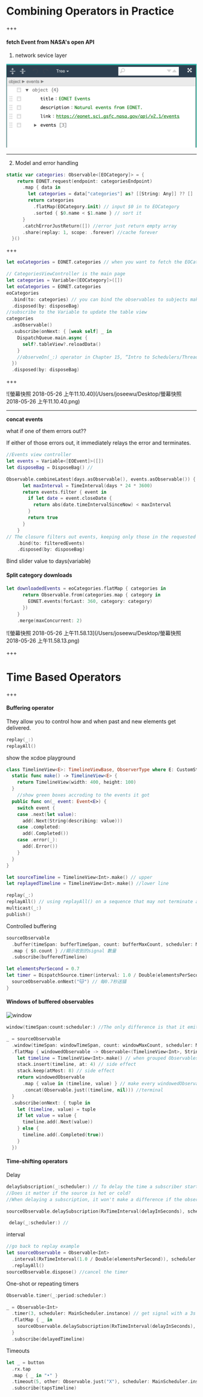 # Combining Operators in Practice

+++

#### fetch Event from NASA's open API

1. network sevice layer

![a](./a.png)

---

2. Model and error handling

```swift
static var categories: Observable<[EOCategory]> = {
    return EONET.request(endpoint: categoriesEndpoint)
      .map { data in
        let categories = data["categories"] as? [[String: Any]] ?? []
        return categories
          .flatMap(EOCategory.init) // input $0 in to EOCategory
          .sorted { $0.name < $1.name } // sort it
      }
      .catchErrorJustReturn([]) //error just return empty array
      .share(replay: 1, scope: .forever) //cache forever
  }()
```

+++

```swift
let eoCategories = EONET.categories // when you want to fetch the EOCategory info
```



```swift
// CategoriesViewController is the main page
let categories = Variable<[EOCategory]>([])
let eoCategories = EONET.categories
eoCategories
  .bind(to: categories) // you can bind the observables to subjects making them as a subscribers 
  .disposed(by: disposeBag)
//subscribe to the Variable to update the table view
categories
  .asObservable()
  .subscribe(onNext: { [weak self] _ in
    DispatchQueue.main.async {
      self?.tableView?.reloadData()
    }
    //observeOn(_:) operator in Chapter 15, “Intro to Schedulers/Threading in Practice”.
  })
  .disposed(by: disposeBag)
```

+++

![螢幕快照 2018-05-26 上午11.10.40](/Users/joseewu/Desktop/螢幕快照 2018-05-26 上午11.10.40.png)



---

**concat events**

what if one of them errors out??

If either of those errors out, it immediately relays the error and terminates. 

```swift
//Events view controller
let events = Variable<[EOEvent]>([])
let disposeBag = DisposeBag() // 
```

```swift
Observable.combineLatest(days.asObservable(), events.asObservable()) { (days, events) -> [EOEvent] in
      let maxInterval = TimeInterval(days * 24 * 3600)
      return events.filter { event in
        if let date = event.closeDate {
          return abs(date.timeIntervalSinceNow) < maxInterval
        }
        return true
      }
    }
// The closure filters out events, keeping only those in the requested days range
    .bind(to: filteredEvents)
    .disposed(by: disposeBag)
```

Bind slider value to days(variable)

#### Split category downloads

```swift
let downloadedEvents = eoCategories.flatMap { categories in
      return Observable.from(categories.map { category in
        EONET.events(forLast: 360, category: category)
      })
    }
    .merge(maxConcurrent: 2)
```

![螢幕快照 2018-05-26 上午11.58.13](/Users/joseewu/Desktop/螢幕快照 2018-05-26 上午11.58.13.png)

+++

# Time Based Operators

+++

#### Buffering operator 

They allow you to control how and when past and new elements get delivered. 

```swift
replay(_:)
replayAll()
```

show the xcdoe playground

```swift
class TimelineView<E>: TimelineViewBase, ObserverType where E: CustomStringConvertible {
  static func make() -> TimelineView<E> {
    return TimelineView(width: 400, height: 100)
  }
    //show green boxes accroding to the events it got
  public func on(_ event: Event<E>) {
    switch event {
    case .next(let value):
      add(.Next(String(describing: value)))
    case .completed:
      add(.Completed())
    case .error(_):
      add(.Error())
    }
  }
}
```

```swift
let sourceTimeline = TimelineView<Int>.make() // upper
let replayedTimeline = TimelineView<Int>.make() //lower line
```

<Demo>

```swift
replay(_:)
replayAll() // using replayAll() on a sequence that may not terminate and may produce a lot of data will quickly clog your memory.
multicast(_:)
publish()
```

Controlled buffering 

```swift
sourceObservable
  .buffer(timeSpan: bufferTimeSpan, count: bufferMaxCount, scheduler: MainScheduler.instance)
  .map { $0.count } //顯示收到的signal 數量
  .subscribe(bufferedTimeline)
```



```swift
let elementsPerSecond = 0.7
let timer = DispatchSource.timer(interval: 1.0 / Double(elementsPerSecond), queue: .main) {
  sourceObservable.onNext("🐱") // 每0.7秒送貓
}
```

<Demo>

#### Windows of buffered observables 

![window](/Users/joseewu/Downloads/window.png)

```swift
window(timeSpan:count:scheduler:) //The only difference is that it emits an Observable of the buffered items, instead of emitting an array.
```

```swift
_ = sourceObservable
  .window(timeSpan: windowTimeSpan, count: windowMaxCount, scheduler: MainScheduler.instance)
  .flatMap { windowedObservable -> Observable<(TimelineView<Int>, String?)> in
    let timeline = TimelineView<Int>.make() // when grouped Observables emited create a new TimelineView
    stack.insert(timeline, at: 4) // side effect 
  	stack.keep(atMost: 8) // side effect 
    return windowedObservable
      .map { value in (timeline, value) } // make every windowedObservable to a (timeline,"🐱" )
      .concat(Observable.just((timeline, nil))) //terminal
  }
  .subscribe(onNext: { tuple in
    let (timeline, value) = tuple
    if let value = value {
      timeline.add(.Next(value))
    } else {
      timeline.add(.Completed(true))
    }
  })
```



#### Time-shifting operators 

Delay 

```swift
delaySubscription(_:scheduler:) // To delay the time a subscriber starts receiving elements from its subscription 
//Does it matter if the source is hot or cold?
//When delaying a subscription, it won't make a difference if the observable is cold. If it's hot, you may skip elements, as in this example.
```

```swift
sourceObservable.delaySubscription(RxTimeInterval(delayInSeconds), scheduler: MainScheduler.instance)
```

<Demo>

```swift
 delay(_:scheduler:) //
```

interval

```swift
//go back to replay example
let sourceObservable = Observable<Int>
  .interval(RxTimeInterval(1.0 / Double(elementsPerSecond)), scheduler: MainScheduler.instance) // using interval instead of DispatchSource.timer(_:queue:)
  .replayAll()
sourceObservable.dispose() //cancel the timer 
```

One-shot or repeating timers 

```swift
Observable.timer(_:period:scheduler:)
```

```swift
_ = Observable<Int>
  .timer(3, scheduler: MainScheduler.instance) // get signal with a 3s delay after you suscribed (with period = 1)
  .flatMap { _ in
    sourceObservable.delaySubscription(RxTimeInterval(delayInSeconds), scheduler: MainScheduler.instance) // create a series of delay obsevables
  }
  .subscribe(delayedTimeline)
```

Timeouts 

```swift
let _ = button
  .rx.tap
  .map { _ in "•" }
  .timeout(5, other: Observable.just("X"), scheduler: MainScheduler.instance)
  .subscribe(tapsTimeline)
```

<Demo>

